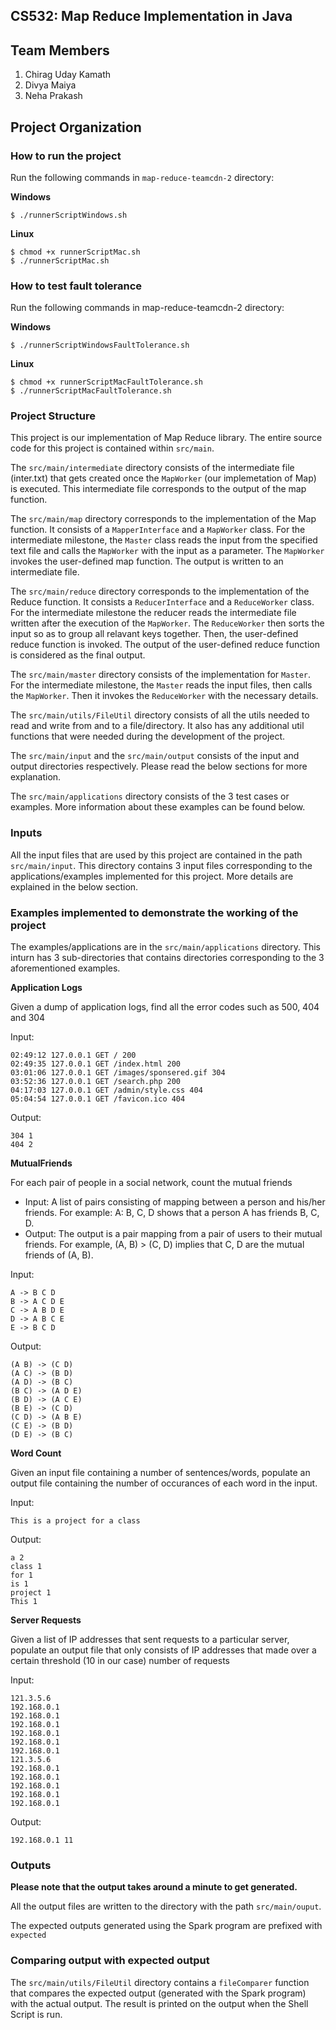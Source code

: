 ## CS532: Map Reduce Implementation in Java

## Team Members 
1. Chirag Uday Kamath
2. Divya Maiya
3. Neha Prakash

## Project Organization

### How to run the project

Run the following commands in `map-reduce-teamcdn-2` directory: 

**Windows**
```
$ ./runnerScriptWindows.sh
```

**Linux**
```
$ chmod +x runnerScriptMac.sh
$ ./runnerScriptMac.sh
```

### How to test fault tolerance
Run the following commands in map-reduce-teamcdn-2 directory:

**Windows**
```
$ ./runnerScriptWindowsFaultTolerance.sh
```

**Linux**
```
$ chmod +x runnerScriptMacFaultTolerance.sh
$ ./runnerScriptMacFaultTolerance.sh
```

### Project Structure

This project is our implementation of Map Reduce library. The entire source code for this project is contained within `src/main`. 

The `src/main/intermediate` directory consists of the intermediate file (inter.txt) that gets created once the `MapWorker` (our implemetation of Map) is executed. This intermediate file corresponds to the output of the map function.

The `src/main/map` directory corresponds to the implementation of the Map function. It consists of a `MapperInterface` and a `MapWorker` class. For the intermediate milestone, the `Master` class reads the input from the specified text file and calls the `MapWorker` with the input as a parameter. The `MapWorker` invokes the user-defined map function. The output is written to an intermediate file. 

The `src/main/reduce` directory corresponds to the implementation of the Reduce function. It consists a `ReducerInterface` and a `ReduceWorker` class. For the intermediate milestone the reducer reads the intermediate file written after the execution of the `MapWorker`. The `ReduceWorker` then sorts the input so as to group all relavant keys together. Then, the user-defined reduce function is invoked. 
The output of the user-defined reduce function is considered as the final output. 

The `src/main/master` directory consists of the implementation for `Master`. For the intermediate milestone, the `Master` reads the input files, then calls the `MapWorker`. Then it invokes the `ReduceWorker` with the necessary details.

The `src/main/utils/FileUtil` directory consists of all the utils needed to read and write from and to a file/directory. It also has any additional util functions that were needed during the development of the project.

The `src/main/input` and the `src/main/output` consists of the input and output directories respectively. Please read the below sections for more explanation. 

The `src/main/applications` directory consists of the 3 test cases or examples. More information about these examples can be found below. 

### Inputs

All the input files that are used by this project are contained in the path `src/main/input`. This directory contains 3 input files corresponding to the applications/examples implemented for this project. More details are explained in the below section.

### Examples implemented to demonstrate the working of the project

The examples/applications are in the `src/main/applications` directory. This inturn has 3 sub-directories that contains directories corresponding to the 3 aforementioned examples. 

**Application Logs**

Given a dump of application logs, find all the error codes such as 500, 404 and 304

Input: 
```
02:49:12 127.0.0.1 GET / 200
02:49:35 127.0.0.1 GET /index.html 200
03:01:06 127.0.0.1 GET /images/sponsered.gif 304
03:52:36 127.0.0.1 GET /search.php 200
04:17:03 127.0.0.1 GET /admin/style.css 404
05:04:54 127.0.0.1 GET /favicon.ico 404
```

Output:
```
304 1
404 2
```


**MutualFriends**

For each pair of people in a social network, count the mutual friends
* Input: A list of pairs consisting of mapping between a person and his/her friends. For example: A: B, C, D shows that a person A has friends B, C, D. 
* Output: The output is a pair mapping from a pair of users to their mutual friends. For example, (A, B) > (C, D) implies that C, D are the mutual friends of (A, B).

Input:
```
A -> B C D
B -> A C D E
C -> A B D E
D -> A B C E
E -> B C D
```

Output:
```
(A B) -> (C D)
(A C) -> (B D)
(A D) -> (B C)
(B C) -> (A D E)
(B D) -> (A C E)
(B E) -> (C D)
(C D) -> (A B E)
(C E) -> (B D)
(D E) -> (B C)
```

**Word Count**

Given an input file containing a number of sentences/words, populate an output file containing the number of occurances of each word in the input. 

Input:
```
This is a project for a class
```

Output:
```
a 2
class 1
for 1
is 1
project 1
This 1
```

**Server Requests**

Given a list of IP addresses that sent requests to a particular server, populate an output file that only consists of IP addresses that made over a certain threshold (10 in our case) number of requests 

Input:
```
121.3.5.6
192.168.0.1
192.168.0.1
192.168.0.1
192.168.0.1
192.168.0.1
192.168.0.1
121.3.5.6
192.168.0.1
192.168.0.1
192.168.0.1
192.168.0.1
192.168.0.1
```

Output:
```
192.168.0.1 11
```

### Outputs

**Please note that the output takes around a minute to get generated.**

All the output files are written to the directory with the path `src/main/ouput`. 

The expected outputs generated using the Spark program are prefixed with `expected`

### Comparing output with expected output

The `src/main/utils/FileUtil` directory contains a `fileComparer` function that compares the expected output (generated with the Spark program) with the actual output. 
The result is printed on the output when the Shell Script is run.
